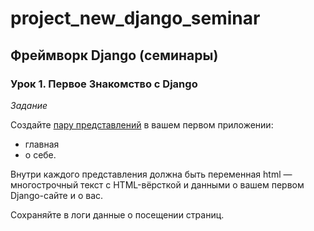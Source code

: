 # project_new_django_seminar

## Фреймворк Django (семинары)

### Урок 1. Первое Знакомство с Django

*Задание*

Создайте [пару представлений](about_me_app/views.py) в вашем первом приложении:

- главная
- о себе.

Внутри каждого представления должна быть переменная html — многострочный текст с HTML-вёрсткой и данными о вашем первом
Django-сайте и о вас.

Сохраняйте в логи данные о посещении страниц.
